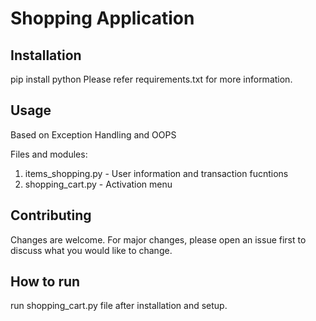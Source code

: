 # Shopping Application

## Installation

pip install python 
Please refer requirements.txt for more information.

## Usage

Based on Exception Handling and OOPS

Files and modules:

1. items_shopping.py - User information and transaction fucntions
2. shopping_cart.py - Activation menu

## Contributing

Changes are welcome. For major changes, please open an issue first to discuss what you would like to change.

## How to run

run shopping_cart.py file after installation and setup.